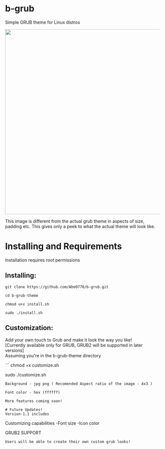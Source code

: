 # b-grub
Simple GRUB theme for Linux distros

<img src="https://user-images.githubusercontent.com/76398370/208979692-8e07e45d-d139-4718-9653-b12cee0d1f9e.png" width="600">

This image is different from the actual grub theme in aspects of size, padding etc. This gives only a peek to what the actual theme will look like. 

# Installing and Requirements
<p> Installation requires root permissions </p>

## Installing:
```
git clone https://github.com/Abe0770/b-grub.git

cd b-grub-theme

chmod u+x install.sh

sudo ./install.sh
```

## Customization:
<p>Add your own touch to Grub and make it look the way you like!<br>
[Currently available only for GRUB, GRUB2 will be supported in later versions]
<br>Assuming you're in the b-grub-theme directory</p>
```
chmod +x customize.sh

sudo ./customize.sh
```
Background - jpg png ( Recomended Aspect ratio of the image - 4x3 )

Font color - hex (ffffff)

More features coming soon!

# Future Updates!
Version-1.1 includes
```
Customizing capabilities
-Font size
-Icon color

GRUB2 SUPPORT
```
Users will be able to create their own custom grub looks!
